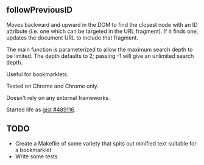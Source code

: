 followPreviousID
----------------

Moves backward and upward in the DOM
to find the closest node with an ID attribute
(i.e. one which can be targeted in the URL fragment).
If it finds one, updates the document URL to include that fragment.

The main function is parameterized
to allow the maximum search depth to be limited.
The depth defaults to 2; passing -1 will give an unlimited search depth.

Useful for bookmarklets.

Tested on Chrome and Chrome only.

Doesn't rely on any external frameworks.

Started life as [gist #489116](http://gist.github.com/489116).


TODO
----

-   Create a Makefile of some variety that spits out minified text suitable for a bookmarklet
-   Write some tests
